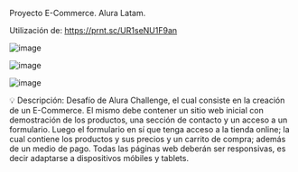 Proyecto E-Commerce. Alura Latam.

Utilización de:
https://prnt.sc/UR1seNU1F9an

![image](https://user-images.githubusercontent.com/92988456/178241968-bbbd9d6c-556f-43c0-abff-fa407d1ddd59.png)

![image](https://user-images.githubusercontent.com/92988456/178242022-7a087d19-eea9-4bd0-9083-cb8f1a1fd4bc.png)

![image](https://user-images.githubusercontent.com/92988456/178242151-e330ac51-5a24-401d-9d1e-0dacac5370e4.png)


💡 Descripción: Desafío de Alura Challenge, el cual consiste en la creación de un E-Commerce. El mismo debe contener un sitio web inicial con demostración de los productos, una sección de contacto y un acceso a un formulario. Luego el formulario en sí que tenga acceso a la tienda online; la cual contiene los productos y sus precios y un carrito de compra; además de un medio de pago. Todas las páginas web deberán ser responsivas, es decir adaptarse a dispositivos móbiles y tablets.

